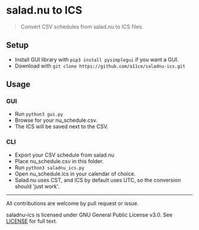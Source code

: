 # salad.nu to ICS

> Convert CSV schedules from salad.nu to ICS files.

## Setup

- Install GUI library with `pip3 install pysimplegui` if you want a GUI.
- Download with `git clone https://github.com/a11ce/saladnu-ics.git`

## Usage

### GUI
- Run `python3 gui.py`
- Browse for your nu_schedule.csv.
- The ICS will be saved next to the CSV.

### CLI
- Export your CSV schedule from salad.nu 
- Place nu_schedule.csv in this folder.
- Run `python3 saladnu_ics.py`
- Open nu_schedule.ics in your calendar of choice.
- Salad.nu uses CST, and ICS by default uses UTC, so the conversion should 'just work'.

--- 

All contributions are welcome by pull request or issue.

saladnu-ics is licensed under GNU General Public License v3.0. See [LICENSE](../master/LICENSE) for full text.